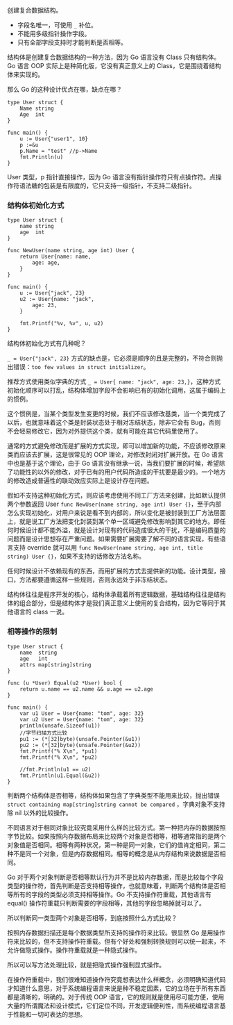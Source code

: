 创建复合数据结构。

  * 字段名唯一，可使用 `_` 补位。
  * 不能用多级指针操作字段。
  * 只有全部字段支持时才能判断是否相等。

结构体是创建复合数据结构的一种方法，因为 Go 语言没有 Class 只有结构体。Go 语言 OOP 实际上是种简化版，它没有真正意义上的
Class，它是围绕着结构体来实现的。

那么 Go 的这种设计优点在哪，缺点在哪？

    
    
    type User struct {
        Name string 
        Age  int
    }
    
    func main() {
        u := User{"user1", 10}
        p :=&u
        p.Name = "test" //p->Name
        fmt.Println(u)
    }
    

User 类型，p 指针直接操作，因为 Go 语言没有指针操作符只有点操作符。点操作符语法糖的包装是有限度的，它只支持一级指针，不支持二级指针。

### 结构体初始化方式

    
    
    type User struct {
        name string
        age  int
    }
    
    func NewUser(name string, age int) User {
        return User{name: name,
            age: age,
        }
    }
    
    func main() {
        u := User{"jack", 23}
        u2 := User{name: "jack",
            age: 23,
        }
    
        fmt.Printf("%v, %v", u, u2)
    }
    

结构体初始化方式有几种呢？

`_ = User{"jack", 23}` 方式的缺点是，它必须是顺序的且是完整的，不符合则抛出错误：`too few values in struct
initializer`。

推荐方式使用类似字典的方式 `_ = User{ name: "jack", age:
23,}`，这种方式初始化顺序可以打乱，结构体增加字段不会影响已有的初始化调用，这属于编码上的惯例。

这个惯例是，当某个类型发生变更的时候，我们不应该修改基类，当一个类完成了以后，也就意味着这个类是封装状态处于相对冻结状态，除非它会有
Bug，否则不会轻易修改它，因为对外提供这个类，就有可能在其它代码里使用了。

通常的方式避免修改而是扩展的方式实现，即可以增加新的功能，不应该修改原来类而应该去扩展，这是很常见的 OOP 理论，对修改封闭对扩展开放。在 Go
语言中也是基于这个理论，由于 Go
语言没有继承一说，当我们要扩展的时候，希望除了功能性的以外的修改，对于已有的用户代码所造成的干扰要是最少的。一个地方的修改造成普遍性的联动效应实际上是设计存在问题。

假如不支持这种初始化方式，则应该考虑使用不同工厂方法来创建，比如默认提供两个参数返回 User `func NewUser(name string, age
int) User
{}`，至于内部怎么实现初始化，对用户来说是看不到内部的，所以变化是被封装到工厂方法层面上，就是说工厂方法把变化封装到某个单一区域避免修改影响到其它的地方。即任何时候设计都不能外溢，就是设计对现有的代码造成很大的干扰，不是编码质量的问题而是设计思想存在严重问题。如果需要扩展需要了解不同的语言实现，有些语言支持
override 就可以用 `func NewUser(name string, age int, title string) User
{}`，如果不支持的话修改方法名称。

任何时候设计不依赖现有的东西，而用扩展的方式去提供新的功能。设计类型，接口，方法都要遵循这样一些规则，否则永远处于非冻结状态。

结构体往往是程序开发的核心，结构体承载着所有逻辑数据，基础结构往往是结构体的组合部分，但是结构体才是我们真正意义上使用的复合结构，因为它等同于其他语言的
class 一说。

### 相等操作的限制

    
    
    type User struct {
        name  string
        age   int
        attrs map[string]string
    }
    
    func (u *User) Equal(u2 *User) bool {
        return u.name == u2.name && u.age == u2.age
    }
    
    func main() {
        var u1 User = User{name: "tom", age: 32}
        var u2 User = User{name: "tom", age: 32}
        println(unsafe.Sizeof(u1))
        //字节扫描方式比较
        pu1 := (*[32]byte)(unsafe.Pointer(&u1))
        pu2 := (*[32]byte)(unsafe.Pointer(&u2))
        fmt.Printf("% X\n", *pu1)
        fmt.Printf("% X\n", *pu2)
    
        //fmt.Println(u1 == u2)
        fmt.Println(u1.Equal(&u2))
    }
    

判断两个结构体是否相等，结构体如果包含了字典类型不能用来比较，抛出错误 `struct containing map[string]string
cannot be compared` ，字典对象不支持除 nil 以外的比较操作。

不同语言对于相同对象比较究竟采用什么样的比较方式。第一种把内存的数据按照字节比较。如果按照内存数据布局来比较两个对象是否相等，相等通常指的是两个对象值是否相同。相等有两种状况，第一种是同一对象，它们的值肯定相同，第二种不是同一个对象，但是内存数据相同。相等的概念是从内存结构来说数据是否相同。

Go
对于两个对象判断是否相等默认行为并不是比较内存数据，而是比较每个字段类型的操作符，首先判断是否支持相等操作，也就意味着，判断两个结构体是否相等所有的字段的类型必须支持相等操作。Go
不支持操作符重载，其他语言有 equal() 操作符重载只判断需要的字段相等，其他的字段忽略掉就可以了。

所以判断同一类型两个对象是否相等，到底按照什么方式比较？

按照内存数据扫描还是每个数据类型所支持的操作符来比较。很显然 Go
是用操作符来比较的，但不支持操作符重载。但有个好处和强制转换规则可以统一起来，不允许做隐式操作。操作符重载就是一种隐式操作。

所以可以写方法处理比较，就是把隐式操作强制显式操作。

在操作符重载中，我们很难知道操作符究竟想表达什么样概念，必须明确知道代码才知道什么意思，对于系统编程语言来说是种不稳定因素，它的立场在于所有东西都是清晰的，明确的。对于传统
OOP 语言，它的规则就是使用尽可能方便，使用大量的所谓魔法和设计模式，它们定位不同，开发逻辑便利性，而系统编程语言基于性能和一切可表达的思想。

